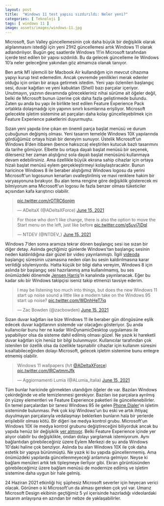 ```yaml
---
layout: post
title:  "Windows 11 test yapısı sızdırıldı: Neler yeni?"
categories: [ Teknoloji ]
tags: [ windows 11 ]
image: assets/images/windows-11.jpg
---
```

Microsoft, Sun Valley güncellemesinin çok daha büyük bir değişiklik olarak algılanmasını istediği için yeni 21H2 güncellemesi artık Windows 11 olarak adlandırılıyor. Bugün geç saatlerde Windows 11’in Microsoft tarafından içerde test edilen bir yapısı sızdırıldı. Bu da gelecek güncelleme ile Windows 10’a neler geleceğine yakından göz atmamıza olanak tanıyor.

Ben artık M1 işlemcili bir Macbook Air kullandığım için mevcut cihazıma yapıyı kurup test edemedim. Ancak çevremde yenilikleri merak edenler olduğu için onları bir araya getirmek istedim. Yeni yapı özlenilen başlangıç sesi, duvar kağıtları ve yeni kabuktan (Shell) bazı parçalar içeriyor. Unutmayın, yazının devamında görecekleriniz nihai sürüme ait öğeler değil, belki de Microsoft bunun üzerine çok daha fazla geliştirmede bulundu. Zaten şu anda bu yapı ile birlikte test edilen Feature Experience Pack ortalıkta dolaşmadığı için yapının sınırlı kısımlarına erişiliyor. Microsoft gelecekte işletim sistemine ait parçaları daha kolay güncelleyebilmek için Feature Experience paketlerini duyurmuştu.

Sızan yeni yapıda öne çıkan en önemli parça başlat menüsü ve durum çubuğunun değişmiş olması. Yeni tasarım temelde Windows 10X yapılarında gördüğümüz ortaya hizalı bir deneyim sunuyor. Üstelik Microsoft’un Windows 8’den itibaren (bence haksızca) eleştirilen kutucuk bazlı tasarımını da tarihe gömüyor. Elbette bu ortaya dayalı başlat menüsü bir seçenek, dilerseniz her zaman alıştığınız sola dayalı başlat menüsünü kullanmaya devam edebilirsiniz. Ama özellikle büyük ekrana sahip cihazlar için ortaya hizalı başlat menüsü eylem gerçekleştirmeyi kolaylaştıracaktır. Bunun haricince Windows 8 ile beraber alıştığımız Windows logosu da yerini Microsoft'un logosunun kenarları ovalleştirilmiş ve mavi renklere hakim bir varyasyonuna bırakıyor. Bu alan tema rengine göre değişiklik gösterecek mi bilmiyorum ama Microsoft'un logosu ile fazla benzer olması tüketiciler açısından kafa karıştırıcı olabilir.

<blockquote class="twitter-tweet"><p lang="und" dir="ltr"><a href="https://t.co/rOTRC6onjm">pic.twitter.com/rOTRC6onjm</a></p>&mdash; ADeltaX (@ADeltaXForce) <a href="https://twitter.com/ADeltaXForce/status/1404836256144576513?ref_src=twsrc%5Etfw">June 15, 2021</a></blockquote> <script async src="https://platform.twitter.com/widgets.js" charset="utf-8"></script>

<blockquote class="twitter-tweet"><p lang="en" dir="ltr">For those who don&#39;t like change, there is also the option to move the Start menu on the left, just like before <a href="https://t.co/g5uyi7jDql">pic.twitter.com/g5uyi7jDql</a></p>&mdash; NTDEV (@NTDEV_) <a href="https://twitter.com/NTDEV_/status/1404859118310072325?ref_src=twsrc%5Etfw">June 15, 2021</a></blockquote>

Windows 7’den sonra aramıza tekrar dönen başlangıç sesi ise sızan bir diğer detay. Aslında geçtiğimiz günlerde Windows’tan başlangıç sesinin neden kaldırıldığına dair güzel bir video yayınlanmıştı. İlgili [videoda](https://www.youtube.com/watch?v=UWUBjM2LNJU) başlangıç süresinin uzamasına neden olan bu sesin kaldırılmasına karar verildiği söyleniyordu. Hatta küçük bir bilgi daha vereyim, Windows 8 için aslında bir başlangıç sesi hazırlanmış ama kullanılmamış, bu ses önümüzdeki dönemde [Jensen Harris](https://www.youtube.com/channel/UCHfXF8zXa9T2qsrlDR6sV2A)’in kanalında yayınlanacak. Eğer bu kadar sıkı bir Windows takipçisi iseniz takip etmenizi tavsiye ederim.

<blockquote class="twitter-tweet"><p lang="en" dir="ltr">I may be listening too much into things, but does the new Windows 11 start up noise sound a little like a modern take on the Windows 95 start up noise? <a href="https://t.co/WDnhHeT7iq">pic.twitter.com/WDnhHeT7iq</a></p>&mdash; Zac Bowden (@zacbowden) <a href="https://twitter.com/zacbowden/status/1404845332987584525?ref_src=twsrc%5Etfw">June 15, 2021</a></blockquote>

Sızan duvar kağıtları ise bize Windows 11 ile beraber gün döngüsüne eşlik edecek duvar kağıtlarının sistemde var olacağını gösteriyor. Şu anda kullanıcılar bunu her ne kadar WinDynamicDesktop uygulaması ile yapabiliyor olsa da sisteme dahil edilmiş olması güzel. Ne yazık ki hareketli duvar kağıtları için henüz bir bilgi bulunmuyor. Kullanıcılar tarafından çok istenilen bir özellik olsa da özellikle taşınabilir cihazlar için kullanım süresini kısaltabileceğinden dolayı Microsoft, gelecek işletim sistemine bunu entegre etmemiş olabilir.

<blockquote class="twitter-tweet"><p lang="en" dir="ltr">Windows 11 wallpapers (h/t <a href="https://twitter.com/ADeltaXForce?ref_src=twsrc%5Etfw">@ADeltaXForce</a>) <a href="https://t.co/IRCwtmmJfk">pic.twitter.com/IRCwtmmJfk</a></p>&mdash; Aggiornamenti Lumia (@ALumia_Italia) <a href="https://twitter.com/ALumia_Italia/status/1404839274500050946?ref_src=twsrc%5Etfw">June 15, 2021</a></blockquote>

Tüm bunlar haricinde görmekten utandığım öğeler de var. Bazıları Windows çekirdeğinde ve elle temizlenmesi gerekiyor. Bazıları ise parçalara ayrılmış ön yüzey elementleri ve Feature Experience paketleri ile güncellenebilirler. En temel parçalardan bir tanesi Windows 95 ile gelen [Phone Dialer](https://twitter.com/HTFCirno2000/status/1404858725173809154)'ın işletim sisteminde bulunması. Pek çok kişi Windows'un bu eski ve artık ihtiyaç duyulmayan parçalarıyla vedalaşmayı beklerken bunların hala bir yerlerde erişilebilir olması kötü. Bir diğeri ise medya kontrol grubu. Microsoft'un Windows 10X ile medya kontrol grubunu değiştireceğini biliyorduk ancak bu yapıda henüz bir değişiklik [yer almıyor](https://twitter.com/ADeltaXForce/status/1404854680434491403). Belki Feature Experience içinde yer alıyor olabilir bu değişiklikle, ondan dolayı yargılamak istemiyorum. Aynı bağlantıdan görebileceğiniz üzere Eylem Merkezi de şu anda Windows 10'daki haline çok benziyor. Aslında bu alan Windows 10X ile çok daha estetik bir yapıya bürünmüştü. Ne yazık ki bu yapıda güncellenmemiş. Ama önümüzdeki yapılarda güncellenmeyeceği anlamına gelmiyor. Neyse ki bağlam menüleri artık tek tipleşmeye ilerliyor gibi. Ekran görüntüsünden görebileceğimiz üzere bağlam menüsü de modernize edilmiş ve işletim sistemine daha uygun bir hale gelmiş.
  
24 Haziran 2021 etkinliği hiç şüphesiz Microsoft severler için heyecan verici olacak. Görünen o ki Microsoft'un da alması gereken çok yol var. Umarız Microsoft Design ekibinin geçtiğimiz 5 yıl içerisinde hazırladığı videolardaki tasarım anlayışına en azından bir nebze de yaklaşabilirler.
